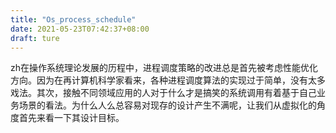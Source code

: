 ```yaml
---
title: "Os_process_schedule"
date: 2021-05-23T07:42:37+08:00
draft: ture
---
```


zh在操作系统理论发展的历程中，进程调度策略的改进总是首先被考虑性能优化方向。因为在再计算机科学家看来，各种进程调度算法的实现过于简单，没有太多戏法。其次，接触不同领域应用的人对于什么才是搞笑的系统调用有着基于自己业务场景的看法。为什么人么总容易对现存的设计产生不满呢，让我们从虚拟化的角度首先来看一下其设计目标。

